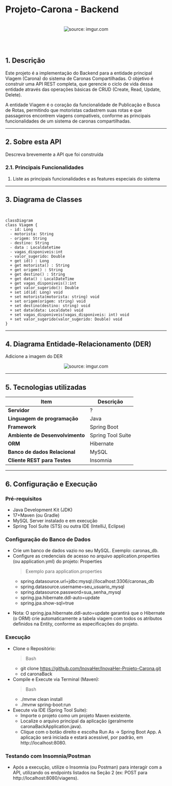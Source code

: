 # Projeto-Carona - Backend


<br />

<div align="center">
   <img src="https://i.imgur.com/w8tTOuT.png" title="source: imgur.com" /> 
</div>



<br /><br />

## 1. Descrição

Este projeto é a implementação do Backend para a entidade principal Viagem (Carona) do sistema de Caronas Compartilhadas. O objetivo é construir uma API REST completa, que gerencie o ciclo de vida dessa entidade através das operações básicas de CRUD (Create, Read, Update, Delete).

A entidade Viagem é o coração da funcionalidade de Publicação e Busca de Rotas, permitindo que motoristas cadastrem suas rotas e que passageiros encontrem viagens compatíveis, conforme as principais funcionalidades de um sistema de caronas compartilhadas.

------

## 2. Sobre esta API

Descreva brevemente a API que foi construída

### 2.1. Principais Funcionalidades

1. Liste as principais funcionalidades e as features especiais do sistema

------

## 3. Diagrama de Classes

```mermaid


classDiagram
class Viagem {
  - id: Long
  - motorista: String
  - origem: String
  - destino: String
  - data : Localdatetime
  - vagas_disponiveis:int
  - valor_sugerido: Double
  + get id() : Long
  + get motorista() : String
  + get origem() : String
  + get destino() : String
  + get data() : LocalDateTime
  + get vagas_disponiveis():int
  + get valor_sugerido(): Double
  + set id(id: Long) void
  + set motorista(motorista: string) void
  + set origem(origem: string) void
  + set destino(destino: string) void
  + set data(data: Localdate) void
  + set vagas_disponiveis(vagas_disponiveis: int) void
  + set valor_sugerido(valor_sugerido: Double) void
}

```

------

## 4. Diagrama Entidade-Relacionamento (DER)

Adicione a imagem do DER

<div align="center">
    <img src="imagem" title="source: imgur.com" />
</div>



------

## 5. Tecnologias utilizadas

| Item                           | Descrição         |
| ------------------------------ | ----------------- |
| **Servidor**                   |         ?         |
| **Linguagem de programação**   |        Java       |
| **Framework**                  |    Spring Boot    |
| **Ambiente de Desenvolvimento**| Spring Tool Suite |
| **ORM**                        |     Hibernate     |
| **Banco de dados Relacional**  |       MySQL       |
| **Cliente REST para Testes**   |     Insomnia      |


------

## 6. Configuração e Execução

### Pré-requisitos
- Java Development Kit (JDK)
- 17+Maven (ou Gradle)
- MySQL Server instalado e em execução
- Spring Tool Suite (STS) ou outra IDE (IntelliJ, Eclipse)

### Configuração do Banco de Dados
- Crie um banco de dados vazio no seu MySQL. Exemplo: caronas_db.
- Configure as credenciais de acesso no arquivo application.properties (ou application.yml) do projeto:
  Properties
  > Exemplo para application.properties
  - spring.datasource.url=jdbc:mysql://localhost:3306/caronas_db
  - spring.datasource.username=seu_usuario_mysql
  - spring.datasource.password=sua_senha_mysql
  - spring.jpa.hibernate.ddl-auto=update
  - spring.jpa.show-sql=true
* Nota: O spring.jpa.hibernate.ddl-auto=update garantirá que o Hibernate (o ORM) crie automaticamente a tabela viagem com todos os atributos definidos na Entity, conforme as especificações do projeto.

### Execução
- Clone o Repositório:
    > Bash
    - git clone https://github.com/InovaHer/InovaHer-Projeto-Carona.git
    - cd caronaBack
- Compile e Execute via Terminal (Maven):
    > Bash
    - ./mvnw clean install
    - ./mvnw spring-boot:run
- Execute via IDE (Spring Tool Suite):
    - Importe o projeto como um projeto Maven existente.
    - Localize o arquivo principal da aplicação (geralmente caronaBackApplication.java).
    - Clique com o botão direito e escolha Run As -> Spring Boot App.
    A aplicação será iniciada e estará acessível, por padrão, em http://localhost:8080.

### Testando com Insomnia/Postman
  - Após a execução, utilize o Insomnia (ou Postman) para interagir com a API, utilizando os endpoints listados na Seção 2 (ex: POST para http://localhost:8080/viagens).
